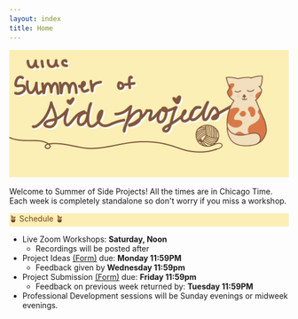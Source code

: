```yaml
---
layout: index
title: Home
---
```

<style>
.highlight { 
    background-color: #fcefb5;
    color: #784228;
}
</style>

![SOSP banner image](assets/banner.jpg)

Welcome to Summer of Side Projects! All the times are in Chicago Time. Each week is completely standalone so don't worry if you miss a workshop.

<div class="highlight">🪴 Schedule 🪴</div>

- Live Zoom Workshops: **Saturday, Noon**
  - Recordings will be posted after
- Project Ideas <a href = "https://docs.google.com/forms/d/e/1FAIpQLSdUIAry6XOclhcnFsN3ChcFL6guEWCascS0TF6lo27Rw-jczw/viewform">(Form)</a> due: **Monday 11:59PM**
  - Feedback given by **Wednesday 11:59pm**
- Project Submission <a href = "https://forms.gle/dDqRm4kY1zuuuhYR6">(Form)</a> due: **Friday 11:59pm**
  - Feedback on previous week returned by: **Tuesday 11:59PM**
- Professional Development sessions will be Sunday evenings or midweek evenings.
